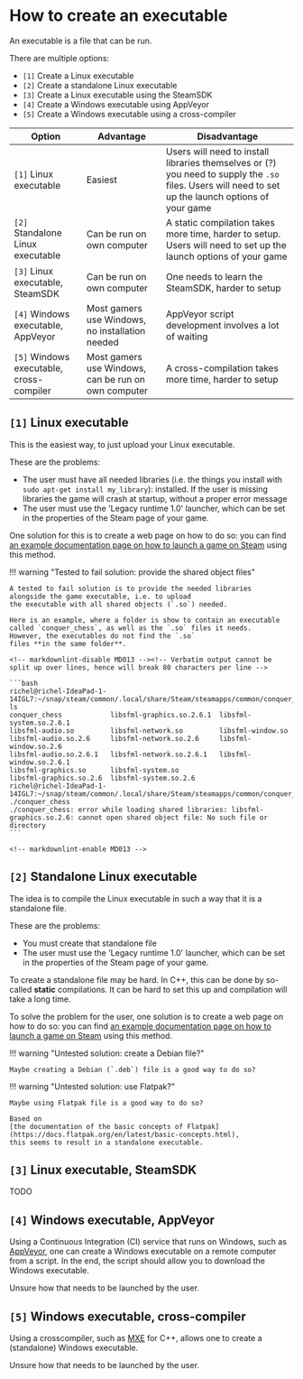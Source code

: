 # How to create an executable

An executable is a file that can be run.

There are multiple options:

- `[1]` Create a Linux executable
- `[2]` Create a standalone Linux executable
- `[3]` Create a Linux executable using the SteamSDK
- `[4]` Create a Windows executable using AppVeyor
- `[5]` Create a Windows executable using a cross-compiler

<!-- markdownlint-disable MD013 --><!-- Tables cannot be split up over lines, hence will break 80 characters per line -->

Option                                  |Advantage                                          |Disadvantage
----------------------------------------|---------------------------------------------------|----------------------------------------------------------------------------------------------------------------------------------------------------
`[1]` Linux executable                  |Easiest                                            |Users will need to install libraries themselves or (?) you need to supply the `.so` files. Users will need to set up the launch options of your game
`[2]` Standalone Linux executable       |Can be run on own computer                         |A static compilation takes more time, harder to setup. Users will need to set up the launch options of your game
`[3]` Linux executable, SteamSDK        |Can be run on own computer                         |One needs to learn the SteamSDK, harder to setup
`[4]` Windows executable, AppVeyor      |Most gamers use Windows, no installation needed    |AppVeyor script development involves a lot of waiting
`[5]` Windows executable, cross-compiler|Most gamers use Windows, can be run on own computer|A cross-compilation takes more time, harder to setup

<!-- markdownlint-enable MD013 -->

## `[1]` Linux executable

This is the easiest way, to just upload your Linux executable.

These are the problems:

- The user must have all needed libraries
  (i.e. the things you install with `sudo apt-get install my_library`):
  installed.
  If the user is missing libraries
  the game will crash at startup,
  without a proper error message
- The user must use the 'Legacy runtime 1.0' launcher,
  which can be set in the properties of the Steam page of your game.

One solution for this is to create a web page on how to do so:
you can find
[an example documentation page on how to launch a game on Steam](launch_on_steam/README.md)
using this method.

!!! warning "Tested to fail solution: provide the shared object files"

    A tested to fail solution is to provide the needed libraries
    alongside the game executable, i.e. to upload
    the executable with all shared objects (`.so`) needed.

    Here is an example, where a folder is show to contain an executable
    called `conquer_chess`, as well as the `.so` files it needs.
    However, the executables do not find the `.so`
    files **in the same folder**.

    <!-- markdownlint-disable MD013 --><!-- Verbatim output cannot be split up over lines, hence will break 80 characters per line -->

    ```bash
    richel@richel-IdeaPad-1-14IGL7:~/snap/steam/common/.local/share/Steam/steamapps/common/conquer_chess$ ls
    conquer_chess            libsfml-graphics.so.2.6.1  libsfml-system.so.2.6.1
    libsfml-audio.so         libsfml-network.so         libsfml-window.so
    libsfml-audio.so.2.6     libsfml-network.so.2.6     libsfml-window.so.2.6
    libsfml-audio.so.2.6.1   libsfml-network.so.2.6.1   libsfml-window.so.2.6.1
    libsfml-graphics.so      libsfml-system.so
    libsfml-graphics.so.2.6  libsfml-system.so.2.6
    richel@richel-IdeaPad-1-14IGL7:~/snap/steam/common/.local/share/Steam/steamapps/common/conquer_chess$ ./conquer_chess 
    ./conquer_chess: error while loading shared libraries: libsfml-graphics.so.2.6: cannot open shared object file: No such file or directory
    ```

    <!-- markdownlint-enable MD013 -->

## `[2]` Standalone Linux executable

The idea is to compile the Linux executable in such a way that it is
a standalone file.

These are the problems:

- You must create that standalone file
- The user must use the 'Legacy runtime 1.0' launcher,
  which can be set in the properties of the Steam page of your game.

To create a standalone file may be hard.
In C++, this can be done by so-called **static** compilations.
It can be hard to set this up and compilation will take a long time.

To solve the problem for the user,
one solution is to create a web page on how to do so:
you can find
[an example documentation page on how to launch a game on Steam](launch_on_steam/README.md)
using this method.

!!! warning "Untested solution: create a Debian file?"

    Maybe creating a Debian (`.deb`) file is a good way to do so?

!!! warning "Untested solution: use Flatpak?"

    Maybe using Flatpak file is a good way to do so?

    Based on
    [the documentation of the basic concepts of Flatpak](https://docs.flatpak.org/en/latest/basic-concepts.html),
    this seems to result in a standalone executable.

## `[3]` Linux executable, SteamSDK

TODO

## `[4]` Windows executable, AppVeyor

Using a Continuous Integration (CI) service that runs on Windows,
such as [AppVeyor](https://www.appveyor.com/),
one can create a Windows executable on a remote computer
from a script. In the end, the script should allow you
to download the Windows executable.

Unsure how that needs to be launched by the user.

## `[5]` Windows executable, cross-compiler

Using a crosscompiler, such as [MXE](https://mxe.cc/) for C++,
allows one to create a (standalone) Windows executable.

Unsure how that needs to be launched by the user.

